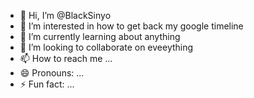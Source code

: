 - 👋 Hi, I’m @BlackSinyo
- 👀 I’m interested in how to get back my google timeline
- 🌱 I’m currently learning about anything
- 💞️ I’m looking to collaborate on eveeything
- 📫 How to reach me ...
- 😄 Pronouns: ...
- ⚡ Fun fact: ...

<!thank you for anyone can help me..
BlackSinyo/BlackSinyo is a ✨ special ✨ repository because its `README.md` (this file) appears on your GitHub profile.
You can click the Preview link to take a look at your changes.
--->
